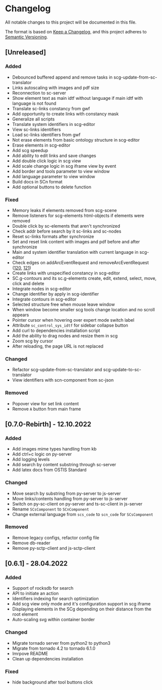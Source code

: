 # Changelog
All notable changes to this project will be documented in this file.

The format is based on [Keep a Changelog](https://keepachangelog.com/en/1.0.0/),
and this project adheres to [Semantic Versioning](https://semver.org/spec/v2.0.0.html).

## [Unreleased]
### Added
- Debounced buffered append and remove tasks in scg-update-from-sc-translator
- Links autoscaling with images and pdf size
- Reconnection to sc-server
- Show element text as main idtf without language if main idtf with language is not found
- Translate sc-links constancy from gwf
- Add opportunity to create links with constancy mask
- Generalize all scripts
- Translate system identifiers in scg-editor
- View sc-links identifiers
- Load sc-links identifiers from gwf
- Not erase elements from basic ontology structure in scg-editor
- Erase elements in scg-editor
- Add scg speedup
- Add ability to edit links and save changes
- Add double click logic in scg view
- Add scale change logic in scg iframe view by event
- Add border and tools parameter to view window
- Add language parameter to view window
- Build docs in SCn format
- Add optional buttons to delete function

### Fixed
- Memory leaks if elements removed from scg-scene
- Remove listeners for scg-elements html-objects if elements were removed
- Double click by sc-elements that aren't synchronized
- Check addr before search by it sc-links and sc-nodes
- Reset sc-links formats after synchronize
- Set and reset link content with images and pdf before and after synchronize
- Main and system identifier translation with current language in scg-editor
- Check edges on addArcEventRequest and removeArcEventRequest ([120](https://github.com/ostis-ai/sc-web/issues/120), [121](https://github.com/ostis-ai/sc-web/issues/121))
- Create links with unspecified constancy in scg-editor
- SC.g-contours and its sc.g-elements create, edit, extend, select, move, click and delete
- Integrate nodes in scg-editor
- Change identifier by apply in scg-identifier
- Integrate contours in scg-editor
- Selected structure free when mouse leave window
- When window become smaller scg tools change location and no scroll appears
- Pointer cursor when hovering over expert mode switch label
- Attribute `sc_control_sys_idtf` for sidebar collapse button
- Add curl to dependencies installation script
- Add the ability to drag nodes and resize them in scg
- Zoom scg by cursor
- After reloading, the page URL is not replaced

### Changed
- Refactor scg-update-from-sc-translator and scg-update-to-sc-translator
- View identifiers with scn-component from sc-json

### Removed
- Popover view for set link content
- Remove `A` button from main frame

## [0.7.0-Rebirth] - 12.10.2022
### Added
- Add images mime types handling from kb
- Add ctrl+c logic on py-server
- Add logging levels
- Add search by content substring through sc-server
- Add latex docs from OSTIS Standard

### Changed
- Move search by substring from py-server to js-server
- Move links/contents handling from py-server to js-server
- Switch on py-sc-client on py-server and ts-sc-client in js-server
- Rename `SCsComponent` to `SCnComponent`
- Change external language from `scs_code` to `scn_code` for `SCsComponent`

### Removed
- Remove legacy configs, refactor config file
- Remove db-reader
- Remove py-sctp-client and js-sctp-client

## [0.6.1] - 28.04.2022
### Added
- Support of rocksdb for search
- API to initiate an action
- Identifiers indexing for search optimization
- Add scg view only mode and it's configuration support in scg iframe
- Displaying elements in the SCg depending on their distance from the root element
- Auto-scaling svg within container border

### Changed
- Migrate tornado server from python2 to python3
- Migrate from tornado 4.2 to tornado 6.1.0
- Imrpove README
- Clean up dependencies installation

### Fixed
- hide background after tool buttons click
